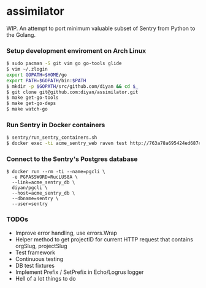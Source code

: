 # assimilator
WIP. An attempt to port minimum valuable subset of Sentry from Python to the Golang.

### Setup development enviroment on Arch Linux

```bash
$ sudo pacman -S git vim go go-tools glide
$ vim ~/.zlogin
export GOPATH=$HOME/go
export PATH=$GOPATH/bin:$PATH
$ mkdir -p $GOPATH/src/github.com/diyan && cd $_
$ git clone git@github.com:diyan/assimilator.git
$ make get-go-tools
$ make get-go-deps
$ make watch-go
```

### Run Sentry in Docker containers
```bash
$ sentry/run_sentry_containers.sh
$ docker exec -ti acme_sentry_web raven test http://763a78a695424ed687cf8b7dc26d3161:763a78a695424ed687cf8b7dc26d3161@localhost:9000/2
```

### Connect to the Sentry's Postgres database
```
$ docker run --rm -ti --name=pgcli \
  -e PGPASSWORD=RucLUS8A \
  --link=acme_sentry_db \
  diyan/pgcli \
  --host=acme_sentry_db \
  --dbname=sentry \
  --user=sentry
```

### TODOs
- Improve error handling, use errors.Wrap
- Helper method to get projectID for current HTTP request that contains orgSlug, projectSlug
- Test framework
- Continuous testing
- DB test fixtures
- Implement Prefix / SetPrefix in Echo/Logrus logger
- Hell of a lot things to do
